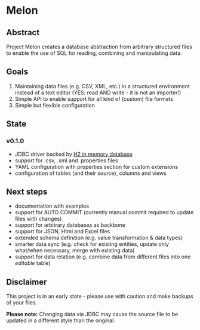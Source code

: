 # Melon

## Abstract

Project Melon creates a database abstraction from arbitrary structured files to enable the use of SQL for reading, combining and manipulating data.

## Goals

1. Maintaining data files (e.g. CSV, XML, etc.) in a structured environment instead of a text editor (YES: read AND write - it is not an importer!)
2. Simple API to enable support for all kind of (custom) file formats
3. Simple but flexible configuration

## State

### v0.1.0

- JDBC driver backed by [H2 in memory database](https://github.com/h2database/h2database)
- support for .csv, .xml and .properties files
- YAML configuration with properties section for custom extensions
- configuration of tables (and their source), columns and views

## Next steps

- documentation with examples
- support for AUTO COMMIT (currently manual commit required to update files with changes)
- support for arbitrary databases as backbone
- support for JSON, Html and Excel files
- extended schema definition (e.g. value transformation & data types)
- smarter data sync (e.g. check for existing entities, update only what/when necessary, merge with existing data)
- support for data relation (e.g. combine data from different files into one *editable* table)

## Disclaimer

This project is in an early state - please use with caution and make backups of your files.

**Please note:** Changing data via JDBC may cause the source file to be updated in a different style than the original.
